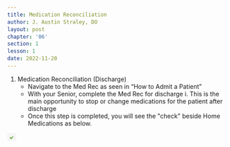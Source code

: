 ```yaml
---
title: Medication Reconciliation
author: J. Austin Straley, DO
layout: post
chapter: '06'
section: 1
lesson: 1
date: 2022-11-20
---
```


1. Medication Reconciliation (Discharge)
    - Navigate to the Med Rec as seen in “How to Admit a Patient”<br>
    - With your Senior, complete the Med Rec for discharge
		i. This is the main opportunity to stop or change medications for the patient after discharge
	- Once this step is completed, you will see the "check" beside Home Medications as below. 

![Green Check](/assets/images/internguidepages/1.5/1.5.1-check.png)